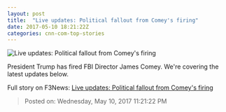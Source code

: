 ```yaml
---
layout: post
title:  "Live updates: Political fallout from Comey's firing"
date: 2017-05-10 18:21:22Z
categories: cnn-com-top-stories
---
```


![Live updates: Political fallout from Comey's firing](http://i2.cdn.cnn.com/cnnnext/dam/assets/170509184450-0509-comey-trump-split-super-tease.jpg)

President Trump has fired FBI Director James Comey. We're covering the latest updates below.


Full story on F3News: [Live updates: Political fallout from Comey's firing](http://www.f3nws.com/n/hCmKuB)

> Posted on: Wednesday, May 10, 2017 11:21:22 PM
